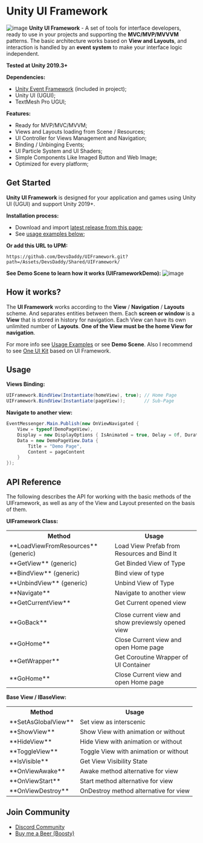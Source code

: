 # Unity UI Framework
![image](https://github.com/DevsDaddy/UIFramework/assets/147835900/f8ddf1a0-fddd-44fb-af51-a863af6fca8b)
**Unity UI Framework** - A set of tools for interface developers, ready to use in your projects and supporting the **MVC/MVP/MVVVM** patterns. 
The basic architecture works based on **View and Layouts**, and interaction is handled by an **event system** to make your interface logic independent.

**Tested at Unity 2019.3+**

**Dependencies:**
- <a href="https://github.com/DevsDaddy/UnityEventFramework">Unity Event Framework</a> (included in project);
- Unity UI (UGUI);
- TextMesh Pro UGUI;

**Features:**
- Ready for MVP/MVC/MVVM;
- Views and Layouts loading from Scene / Resources;
- UI Controller for Views Management and Navigation;
- Binding / Unbinging Events;
- UI Particle System and UI Shaders;
- Simple Components Like Imaged Button and Web Image;
- Optimized for every platform;

## Get Started
**Unity UI Framework** is designed for your application and games using Unity UI (UGUI) and support Unity 2019+.

**Installation process:**
- Download and import <a href="https://github.com/DevsDaddy/UIFramework/releases">latest release from this page</a>;
- See <a href="#usage">usage examples below</a>;

**Or add this URL to UPM:**
```
https://github.com/DevsDaddy/UIFramework.git?path=/Assets/DevsDaddy/Shared/UIFramework/
```

**See Demo Scene to learn how it works (UIFrameworkDemo):**
![image](https://github.com/DevsDaddy/UIFramework/assets/147835900/a3904547-b1f3-433b-b783-4644972af605)

## How it works?

The **UI Framework** works according to the **View** / **Navigation** / **Layouts** scheme. And separates entities between them. 
Each **screen or window** is a **View** that is stored in history for navigation. Each View can have its own unlimited number of **Layouts**. 
**One of the View must be the home View for navigation**.

For more info see <a href="#usage">Usage Examples</a> or see **Demo Scene**.
Also I recommend to see <a href="https://github.com/DevsDaddy/OneUIKit">One UI Kit</a> based on UI Framework.

## Usage
**Views Binding:**
```csharp
UIFramework.BindView(Instantiate(homeView), true); // Home Page
UIFramework.BindView(Instantiate(pageView));       // Sub-Page
```

**Navigate to another view:**
```csharp
EventMessenger.Main.Publish(new OnViewNavigated {
    View = typeof(DemoPageView),
    Display = new DisplayOptions { IsAnimated = true, Delay = 0f, Duration = 0.5f, Type = AnimationType.Fade },
    Data = new DemoPageView.Data {
        Title = "Demo Page",
        Content = pageContent
    }
});
```

## API Reference
The following describes the API for working with the basic methods of the UIFramework, as well as any of the View and Layout presented on the basis of them.

**UIFramework Class:**
<table>
  <tr>
    <th>Method</th>
    <th>Usage</th>
  </tr>
  <tr>
    <td>**LoadViewFromResources** (generic)</td>
    <td>Load View Prefab from Resources and Bind It</td>
  </tr>
  <tr>
    <td>**GetView** (generic)</td>
    <td>Get Binded View of Type</td>
  </tr>
  <tr>
    <td>**BindView** (generic)</td>
    <td>Bind view of type</td>
  </tr>
  <tr>
    <td>**UnbindView** (generic)</td>
    <td>Unbind View of Type</td>
  </tr>
  <tr>
    <td>**Navigate**</td>
    <td>Navigate to another view</td>
  </tr>
  <tr>
    <td>**GetCurrentView**</td>
    <td>Get Current opened view</td>
  </tr>
  <tr>
    <td></td>
    <td></td>
  </tr>
  <tr>
    <td>**GoBack**</td>
    <td>Close current view and show previewsly opened view</td>
  </tr>
  <tr>
    <td>**GoHome**</td>
    <td>Close Current view and open Home page</td>
  </tr>
  <tr>
    <td>**GetWrapper**</td>
    <td>Get Coroutine Wrapper of UI Container</td>
  </tr>
  <tr>
    <td>**GoHome**</td>
    <td>Close Current view and open Home page</td>
  </tr>
</table>

**Base View / IBaseView:**
<table>
  <tr>
    <th>Method</th>
    <th>Usage</th>
  </tr>
  <tr>
    <td>**SetAsGlobalView**</td>
    <td>Set view as interscenic</td>
  </tr>
  <tr>
    <td>**ShowView**</td>
    <td>Show View with animation or without</td>
  </tr>
  <tr>
    <td>**HideView**</td>
    <td>Hide View with animation or without</td>
  </tr>
  <tr>
    <td>**ToggleView**</td>
    <td>Toggle View with animation or without</td>
  </tr>
  <tr>
    <td>**IsVisible**</td>
    <td>Get View Visibility State</td>
  </tr>
  <tr>
    <td>**OnViewAwake**</td>
    <td>Awake method alternative for view</td>
  </tr>
  <tr>
    <td>**OnViewStart**</td>
    <td>Start method alternative for view</td>
  </tr>
  <tr>
    <td>**OnViewDestroy**</td>
    <td>OnDestroy method alternative for view</td>
  </tr>
</table>

## Join Community
- <a href="https://discord.gg/xuNTKRDebx">Discord Community</a>
- <a href="https://boosty.to/devsdaddy">Buy me a Beer (Boosty)</a>
